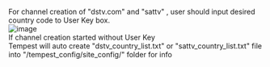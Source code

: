 For channel creation of "dstv.com" and "sattv" , user should input desired country code to User Key box.<br>
![image](https://user-images.githubusercontent.com/97025515/153352797-4604e849-a804-4075-ae7c-e2813b6fd3ef.png)
<br>If channel creation started without User Key<br>
Tempest will auto create "dstv_country_list.txt" or "sattv_country_list.txt" file into "/tempest_config/site_config/" folder for info
